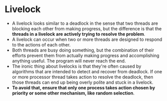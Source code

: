 # Livelock

-  A livelock looks similar to a deadlock in the sense that two threads are blocking each other from making progress, but the difference is that the **threads in a livelock are actively trying to resolve the problem**.
- A livelock can occur when two or more threads are designed to respond to the actions of each other.
- Both threads are busy doing something, but the combination of their efforts prevent them from actually making progress and accomplishing anything useful. The program will never reach the end.
- The ironic thing about livelocks is that they're often caused by algorithms that are intended to detect and recover from deadlock. If one or more processor thread takes action to resolve the deadlock, then those threads can end up being overly polite and stuck in a livelock.
-  **To avoid that, ensure that only one process takes action chosen by priority or some other mechanism, like random selection**.
